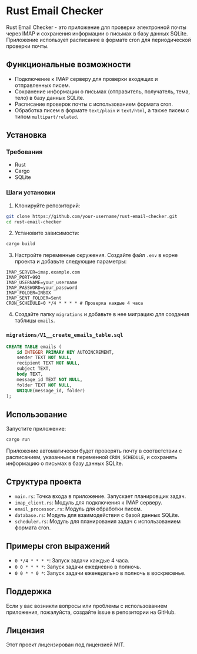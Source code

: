 
# Rust Email Checker

Rust Email Checker - это приложение для проверки электронной почты через IMAP и сохранения информации о письмах в базу данных SQLite. Приложение использует расписание в формате cron для периодической проверки почты.

## Функциональные возможности

- Подключение к IMAP серверу для проверки входящих и отправленных писем.
- Сохранение информации о письмах (отправитель, получатель, тема, тело) в базу данных SQLite.
- Расписание проверок почты с использованием формата cron.
- Обработка писем в формате `text/plain` и `text/html`, а также писем с типом `multipart/related`.

## Установка

### Требования

- Rust
- Cargo
- SQLite

### Шаги установки

1. Клонируйте репозиторий:

```sh
git clone https://github.com/your-username/rust-email-checker.git
cd rust-email-checker
```

2. Установите зависимости:

```sh
cargo build
```

3. Настройте переменные окружения. Создайте файл `.env` в корне проекта и добавьте следующие параметры:

```env
IMAP_SERVER=imap.example.com
IMAP_PORT=993
IMAP_USERNAME=your_username
IMAP_PASSWORD=your_password
IMAP_FOLDER=INBOX
IMAP_SENT_FOLDER=Sent
CRON_SCHEDULE=0 */4 * * * * # Проверка каждые 4 часа
```

4. Создайте папку `migrations` и добавьте в нее миграцию для создания таблицы `emails`.

### `migrations/V1__create_emails_table.sql`

```sql
CREATE TABLE emails (
    id INTEGER PRIMARY KEY AUTOINCREMENT,
    sender TEXT NOT NULL,
    recipient TEXT NOT NULL,
    subject TEXT,
    body TEXT,
    message_id TEXT NOT NULL,
    folder TEXT NOT NULL,
    UNIQUE(message_id, folder)
);
```

## Использование

Запустите приложение:

```sh
cargo run
```

Приложение автоматически будет проверять почту в соответствии с расписанием, указанным в переменной `CRON_SCHEDULE`, и сохранять информацию о письмах в базу данных SQLite.

## Структура проекта

- `main.rs`: Точка входа в приложение. Запускает планировщик задач.
- `imap_client.rs`: Модуль для подключения к IMAP серверу.
- `email_processor.rs`: Модуль для обработки писем.
- `database.rs`: Модуль для взаимодействия с базой данных SQLite.
- `scheduler.rs`: Модуль для планирования задач с использованием формата cron.

## Примеры cron выражений

- `0 */4 * * * *`: Запуск задачи каждые 4 часа.
- `0 0 * * * *`: Запуск задачи ежедневно в полночь.
- `0 0 * * 0 *`: Запуск задачи еженедельно в полночь в воскресенье.

## Поддержка

Если у вас возникли вопросы или проблемы с использованием приложения, пожалуйста, создайте issue в репозитории на GitHub.

## Лицензия

Этот проект лицензирован под лицензией MIT.
